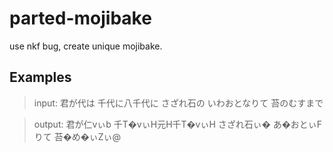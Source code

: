 # parted-mojibake
use nkf bug, create unique mojibake.

## Examples

> input: 君が代は 千代に八千代に さざれ石の いわおとなりて 苔のむすまで

> output: 君が仁vぃb 千T�vぃH元H千T�vぃH さざれ石ぃ� あ�おとぃFりて 苔�め�ぃZぃ@ 

